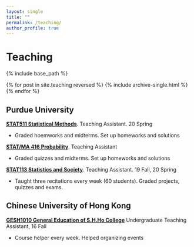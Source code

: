 ```yaml
---
layout: single
title: ""
permalink: /teaching/
author_profile: true
---
```

# <i class="fa fa-fw fa-edit"></i> Teaching #

{% include base_path %}

{% for post in site.teaching reversed %}
  {% include archive-single.html %}
{% endfor %}

## Purdue University
[**STAT511 Statistical Methods**](https://www.stat.purdue.edu/academic_programs/graduate/grad_course_desc.php). Teaching Assistant. 20 Spring
- Graded hoemworks and midterms. Set up homeworks and solutions

[**STAT/MA 416 Probability**](https://www.stat.purdue.edu/~jianxi/stat41600/index.html). Teaching Assistant
- Graded quizzes and midterms. Set up homeworks and solutions


[**STAT113 Statistics and Society**](https://www.stat.purdue.edu/academic_programs/courses/schedule_info.php?crs=113&semester=Fall&year=2019). Teaching Assistant. 19 Fall, 20 Spring
- Taught three recitations every week (60 students). Graded projects, quizzes and exams.

## Chinese University of Hong Kong
[**GESH1010 General Education of S.H.Ho College**](http://www.shho.cuhk.edu.hk/general-education/induction-course-1010/induction-course-gesh1010-orientation-and-outreach/) Undergraduate Teaching Assistant, 16 Fall
- Course helper every week. Helped organizing events 
